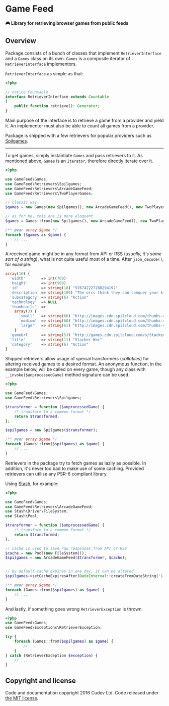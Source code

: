 # Game Feed
**:video_game: Library for retrieving browser games from public feeds**

## Overview

Package consists of a bunch of classes that implement `RetrieverInterface` and a `Games` class on its own.
`Games` is a composite iterator of `RetrieverInterface` implementors.

`RetrieverInterface` as simple as that:
```php
<?php

// notice Countable
interface RetrieverInterface extends Countable
{
    public function retrieve(): Generator;
}
```
Main purpose of the interface is to retrieve a game from a provider and yield it. An implementer must
also be able to count all games from a provider.

Package is shipped with a few retrievers for popular providers such as [Spilgames](http://www.spilgames.com/).

----

To get games, simply instantiate `Games` and pass retrievers to it.
As mentioned above, `Games` is an `Iterator`, therefore directly iterate over it.
```php
<?php

use GameFeed\Games;
use GameFeed\Retrievers\Spilgames;
use GameFeed\Retrievers\ArcadeGameFeed;
use GameFeed\Retrievers\TwoPlayerGames;

// classic way
$games = new Games(new Spilgames(), new ArcadeGameFeed(), new TwoPlayerGames());

// as for me, this one is more eloquent
$games = Games::from(new Spilgames(), new ArcadeGameFeed(), new TwoPlayerGames());

/** @var array $game */
foreach ($games as $game) {
    // ...
}
```

A received game might be in any format from API or RSS (*usually, it's some sort of a string*), what is not quite useful
most of a time. After `json_decode()`, for example:
```php
array(10) {
  'width'       => int(700)
  'height'      => int(500)
  'id'          => string(18) "576742227280294192"
  'description' => string(109) "The orcs think they can conquer your kingdom in no time flat. You’re not going to let that happen, are you?"
  'subcategory' => string(6) "Action"
  'technology'  => NULL
  'thumbnails'  =>
    array(3) {
      'small'   => string(60) "http://images.cdn.spilcloud.com/thumbs-4-8/100X75_160048.jpg"
      'medium'  => string(60) "http://images.cdn.spilcloud.com/thumbs-4-8/120X90_160048.jpg"
      'large'   => string(61) "http://images.cdn.spilcloud.com/thumbs-4-8/200X120_160048.jpg"
    }
  'gameUrl'     => string(53) "http://games.cdn.spilcloud.com/s/StackerWar_final.swf"
  'title'       => string(11) "Stacker War"
  'category'    => string(6) "Action"
}
```
Shipped retrievers allow usage of special transformers (*callables*) for altering received games to a desired format.
An anonymous function, in the example below, will be called on every game,
though any class with `__invoke($unprocessedGame)` method signature can be used.
```php
<?php

use GameFeed\Games;
use GameFeed\Retrievers\Spilgames;

$transformer = function ($unprocessedGame) {
    /* transform to a common format */
    return $transformed;
};

$spilgames = new Spilgames($transformer);

/** @var array $game */
foreach (Games::from($spilgames) as $game) {
    // ...
}
```

Retrievers in the package try to fetch games as lazily as possible. In addition, it's never too bad
to make use of some caching. Provided retrievers can utilise any PSR-6 compliant library.

Using [Stash](http://www.stashphp.com/), for example:
```php
<?php

use GameFeed\Games;
use GameFeed\Retrievers\ArcadeGameFeed;
use Stash\Driver\FileSystem;
use Stash\Pool;

$transformer = function ($unprocessedGame) {
    /* transform to a common format */
    return $transformed;
};

// Cache is used to save raw responses from API or RSS
$cache = new Pool(new FileSystem());
$spilgames = new ArcadeGameFeed($transformer, $cache);


// By default cache expires in one day, it can be altered
$spilgames->setCacheExpiresAfter(DateInterval::createFromDateString('1 minute'));

/** @var array $game */
foreach (Games::from($spilgames) as $game) {
    // ...
}
```

And lastly, if something goes wrong `RetrieverException` is thrown
```php
<?php
use GameFeed\Games;
use GameFeed\Exceptions\RetrieverException;

try {
    foreach (Games::from($spilgames) as $game) {
        // ...
    }
} catch (RetrieverException $exception) {
    // ...
}
```

## Copyright and license
Code and documentation copyright 2016 Cudev Ltd. Code released under [the MIT license](https://github.com/cudev/game-feed/blob/master/LICENSE).
